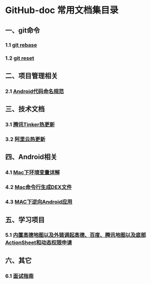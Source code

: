 # GitHub-doc 常用文档集目录
## 一、git命令
### 1.1 [git rebase](https://github.com/tianyalu/github-doc/tree/master/git_command/git_rebase/README.md)
### 1.2 [git reset](https://github.com/tianyalu/github-doc/tree/master/git_command/git_reset.md)


## 二、项目管理相关
### 2.1 [Android代码命名规范](https://github.com/tianyalu/github-doc/blob/master/project_manager/android_code_standards/README.md)  

## 三、技术文档
### 3.1 [腾讯Tinker热更新](https://github.com/tianyalu/BuglyDemo)  
### 3.2 [阿里云热更新](https://github.com/tianyalu/HotfixSophixDemo)  

## 四、Android相关
### 4.1 [Mac下环境变量详解](https://github.com/tianyalu/github-doc/tree/master/android/mac_environment.md)  
### 4.2 [Mac命令行生成DEX文件](https://github.com/tianyalu/github-doc/blob/master/android/mac_generate_dex.md)
### 4.3 [MAC下逆向Android应用](https://github.com/tianyalu/github-doc/blob/master/android/apk_reverse/mac_apk_reverse.md)

## 五、学习项目
### 5.1 [内置高德地图以及外链调起高德、百度、腾讯地图以及底部ActionSheet和动态权限申请](https://github.com/tianyalu/GMapNavigationDemo)  

## 六、其它
### 6.1 [面试指南](https://github.com/tianyalu/github-doc/raw/master/interview/interview/README.md)